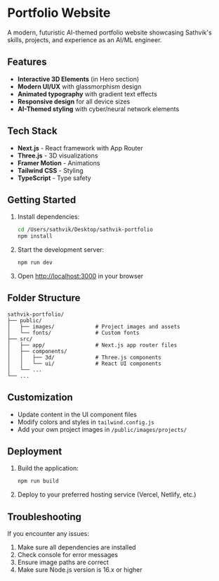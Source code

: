 # Portfolio Website

A modern, futuristic AI-themed portfolio website showcasing Sathvik's skills, projects, and experience as an AI/ML engineer.

<!-- <img width="1440" alt="Screenshot 2025-05-26 at 12 45 12 PM" src="https://github.com/user-attachments/assets/55a2759b-f3d3-4066-b2ea-c58387bbe416" /> -->



## Features

- **Interactive 3D Elements** (in Hero section)
- **Modern UI/UX** with glassmorphism design
- **Animated typography** with gradient text effects
- **Responsive design** for all device sizes
- **AI-Themed styling** with cyber/neural network elements

## Tech Stack

- **Next.js** - React framework with App Router
- **Three.js** - 3D visualizations
- **Framer Motion** - Animations
- **Tailwind CSS** - Styling
- **TypeScript** - Type safety

## Getting Started

1. Install dependencies:
   ```bash
   cd /Users/sathvik/Desktop/sathvik-portfolio
   npm install
   ```

2. Start the development server:
   ```bash
   npm run dev
   ```

3. Open [http://localhost:3000](http://localhost:3000) in your browser

## Folder Structure

```
sathvik-portfolio/
├── public/
│   ├── images/             # Project images and assets
│   └── fonts/              # Custom fonts
├── src/
│   ├── app/                # Next.js app router files
│   ├── components/
│   │   ├── 3d/             # Three.js components
│   │   └── ui/             # React UI components
│   └── ...
└── ...
```

## Customization

- Update content in the UI component files
- Modify colors and styles in `tailwind.config.js`
- Add your own project images in `/public/images/projects/`

## Deployment

1. Build the application:
   ```bash
   npm run build
   ```

2. Deploy to your preferred hosting service (Vercel, Netlify, etc.)

## Troubleshooting

If you encounter any issues:

1. Make sure all dependencies are installed
2. Check console for error messages
3. Ensure image paths are correct
4. Make sure Node.js version is 16.x or higher

<!-- ## Credits

Created by Claude for Sathvik -->
